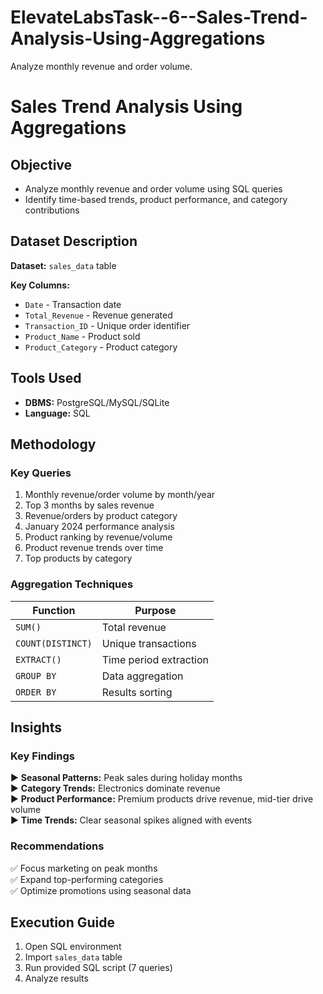 # ElevateLabsTask--6--Sales-Trend-Analysis-Using-Aggregations
Analyze monthly revenue and order volume.

# Sales Trend Analysis Using Aggregations

## Objective
- Analyze monthly revenue and order volume using SQL queries
- Identify time-based trends, product performance, and category contributions

## Dataset Description
**Dataset:** `sales_data` table

**Key Columns:**
- `Date` - Transaction date
- `Total_Revenue` - Revenue generated
- `Transaction_ID` - Unique order identifier  
- `Product_Name` - Product sold
- `Product_Category` - Product category

## Tools Used
- **DBMS:** PostgreSQL/MySQL/SQLite
- **Language:** SQL

## Methodology

### Key Queries
1. Monthly revenue/order volume by month/year
2. Top 3 months by sales revenue  
3. Revenue/orders by product category
4. January 2024 performance analysis
5. Product ranking by revenue/volume
6. Product revenue trends over time
7. Top products by category

### Aggregation Techniques
| Function | Purpose |
|----------|---------|
| `SUM()` | Total revenue |
| `COUNT(DISTINCT)` | Unique transactions |
| `EXTRACT()` | Time period extraction |
| `GROUP BY` | Data aggregation |
| `ORDER BY` | Results sorting |

## Insights

### Key Findings
▶ **Seasonal Patterns:** Peak sales during holiday months  
▶ **Category Trends:** Electronics dominate revenue  
▶ **Product Performance:** Premium products drive revenue, mid-tier drive volume  
▶ **Time Trends:** Clear seasonal spikes aligned with events  

### Recommendations
✅ Focus marketing on peak months  
✅ Expand top-performing categories  
✅ Optimize promotions using seasonal data  

## Execution Guide
1. Open SQL environment
2. Import `sales_data` table
3. Run provided SQL script (7 queries)
4. Analyze results
